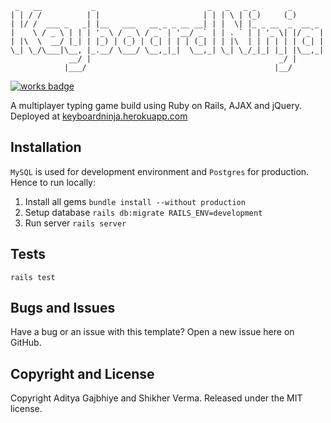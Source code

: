      _   __           _                         _   _   _ _       _       
    | | / /          | |                       | | | \ | (_)     (_)      
    | |/ /  ___ _   _| |__   ___   __ _ _ __ __| | |  \| |_ _ __  _  __ _ 
    |    \ / _ \ | | | '_ \ / _ \ / _` | '__/ _` | | . ` | | '_ \| |/ _` |
    | |\  \  __/ |_| | |_) | (_) | (_| | | | (_| | | |\  | | | | | | (_| |
    \_| \_/\___|\__, |_.__/ \___/ \__,_|_|  \__,_| \_| \_/_|_| |_| |\__,_|
                 __/ |                                          _/ |      
                |___/                                          |__/       


[![works badge](https://cdn.rawgit.com/nikku/works-on-my-machine/v0.2.0/badge.svg)](https://github.com/nikku/works-on-my-machine)

A multiplayer typing game build using Ruby on Rails, AJAX and jQuery.
Deployed at [keyboardninja.herokuapp.com](https://keyboardninja.herokuapp.com)

## Installation
`MySQL` is used for development environment and `Postgres` for production. Hence to run locally:

1. Install all gems
    `bundle install --without production`
2. Setup database
    `rails db:migrate RAILS_ENV=development`
3. Run server
    `rails server`

## Tests
`rails test`

## Bugs and Issues
Have a bug or an issue with this template? Open a new issue here on GitHub.

## Copyright and License
Copyright Aditya Gajbhiye and Shikher Verma. Released under the MIT license.